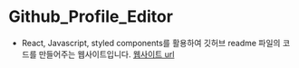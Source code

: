 # Github_Profile_Editor
- React, Javascript, styled components를 활용하여 깃허브 readme 파일의 코드를 만들어주는 웹사이트입니다.
<a href="https://main--github-profile-readme-editor.netlify.app/">웹사이트 url</a>
